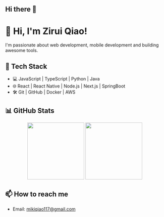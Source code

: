 ## Hi there 👋

<!--
**ziruiqiao/ziruiqiao** is a ✨ _special_ ✨ repository because its `README.md` (this file) appears on your GitHub profile.

Here are some ideas to get you started:

- 🔭 I’m currently working on ...
- 🌱 I’m currently learning ...
- 👯 I’m looking to collaborate on ...
- 🤔 I’m looking for help with ...
- 💬 Ask me about ...
- 📫 How to reach me: ...
- 😄 Pronouns: ...
- ⚡ Fun fact: ...
-->

# 👋 Hi, I'm Zirui Qiao!

I'm passionate about web development, mobile development and building awesome tools.

## 🧰 Tech Stack
- 💻 JavaScript | TypeScript | Python | Java
- 🌐 React | React Native | Node.js | Next.js | SpringBoot
- 🛠️ Git | GitHub | Docker | AWS

## 📊 GitHub Stats

<div align="center">

  <img height="180em" src="https://github-readme-stats.vercel.app/api?username=ziruiqiao&show_icons=true&theme=tokyonight&count_private=true&hide_border=true" />
  <img height="180em" src="https://github-readme-stats.vercel.app/api/top-langs/?username=ziruiqiao&layout=compact&theme=tokyonight&hide_border=true" />

</div>

## 📫 How to reach me
- Email: mikiqiao117@gmail.com

